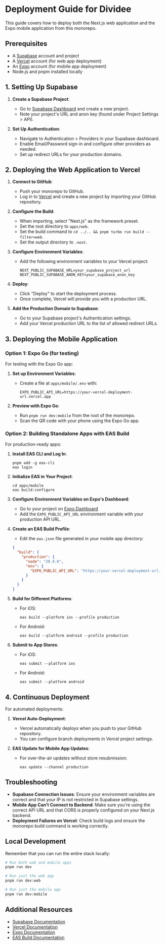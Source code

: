 # Deployment Guide for Dividee

This guide covers how to deploy both the Next.js web application and the Expo mobile application from this monorepo.

## Prerequisites

- A [Supabase](https://supabase.com) account and project
- A [Vercel](https://vercel.com) account (for web app deployment)
- An [Expo](https://expo.dev) account (for mobile app deployment)
- Node.js and pnpm installed locally

## 1. Setting Up Supabase

1. **Create a Supabase Project**:
   - Go to [Supabase Dashboard](https://app.supabase.com) and create a new project.
   - Note your project's URL and anon key (found under Project Settings > API).

2. **Set Up Authentication**:
   - Navigate to Authentication > Providers in your Supabase dashboard.
   - Enable Email/Password sign-in and configure other providers as needed.
   - Set up redirect URLs for your production domains.

## 2. Deploying the Web Application to Vercel

1. **Connect to GitHub**:
   - Push your monorepo to GitHub.
   - Log in to [Vercel](https://vercel.com) and create a new project by importing your GitHub repository.

2. **Configure the Build**:
   - When importing, select "Next.js" as the framework preset.
   - Set the root directory to `apps/web`.
   - Set the build command to `cd ../.. && pnpm turbo run build --filter=web`.
   - Set the output directory to `.next`.

3. **Configure Environment Variables**:
   - Add the following environment variables to your Vercel project:
     ```
     NEXT_PUBLIC_SUPABASE_URL=your_supabase_project_url
     NEXT_PUBLIC_SUPABASE_ANON_KEY=your_supabase_anon_key
     ```

4. **Deploy**:
   - Click "Deploy" to start the deployment process.
   - Once complete, Vercel will provide you with a production URL.

5. **Add the Production Domain to Supabase**:
   - Go to your Supabase project's Authentication settings.
   - Add your Vercel production URL to the list of allowed redirect URLs.

## 3. Deploying the Mobile Application

### Option 1: Expo Go (for testing)

For testing with the Expo Go app:

1. **Set up Environment Variables**:
   - Create a file at `apps/mobile/.env` with:
     ```
     EXPO_PUBLIC_API_URL=https://your-vercel-deployment-url.vercel.app
     ```

2. **Preview with Expo Go**:
   - Run `pnpm run dev:mobile` from the root of the monorepo.
   - Scan the QR code with your phone using the Expo Go app.

### Option 2: Building Standalone Apps with EAS Build

For production-ready apps:

1. **Install EAS CLI and Log In**:
   ```
   pnpm add -g eas-cli
   eas login
   ```

2. **Initialize EAS in Your Project**:
   ```
   cd apps/mobile
   eas build:configure
   ```

3. **Configure Environment Variables on Expo's Dashboard**:
   - Go to your project on [Expo Dashboard](https://expo.dev)
   - Add the `EXPO_PUBLIC_API_URL` environment variable with your production API URL.

4. **Create an EAS Build Profile**:
   - Edit the `eas.json` file generated in your mobile app directory:
   ```json
   {
     "build": {
       "production": {
         "node": "20.9.0",
         "env": {
           "EXPO_PUBLIC_API_URL": "https://your-vercel-deployment-url.vercel.app"
         }
       }
     }
   }
   ```

5. **Build for Different Platforms**:
   - For iOS:
     ```
     eas build --platform ios --profile production
     ```
   - For Android:
     ```
     eas build --platform android --profile production
     ```

6. **Submit to App Stores**:
   - For iOS:
     ```
     eas submit --platform ios
     ```
   - For Android:
     ```
     eas submit --platform android
     ```

## 4. Continuous Deployment

For automated deployments:

1. **Vercel Auto-Deployment**:
   - Vercel automatically deploys when you push to your GitHub repository.
   - You can configure branch deployments in Vercel project settings.

2. **EAS Update for Mobile App Updates**:
   - For over-the-air updates without store resubmission:
     ```
     eas update --channel production
     ```

## Troubleshooting

- **Supabase Connection Issues**: Ensure your environment variables are correct and that your IP is not restricted in Supabase settings.
- **Mobile App Can't Connect to Backend**: Make sure you're using the correct API URL and that CORS is properly configured on your Next.js backend.
- **Deployment Failures on Vercel**: Check build logs and ensure the monorepo build command is working correctly.

## Local Development

Remember that you can run the entire stack locally:

```bash
# Run both web and mobile apps
pnpm run dev

# Run just the web app
pnpm run dev:web

# Run just the mobile app
pnpm run dev:mobile
```

## Additional Resources

- [Supabase Documentation](https://supabase.com/docs)
- [Vercel Documentation](https://vercel.com/docs)
- [Expo Documentation](https://docs.expo.dev)
- [EAS Build Documentation](https://docs.expo.dev/build/introduction/) 